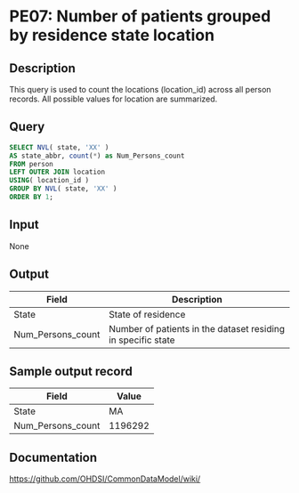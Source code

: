 # PE07: Number of patients grouped by residence state location

## Description
This query is used to count the locations (location_id) across all person records. All possible values for location are summarized.

## Query
```sql
SELECT NVL( state, 'XX' )
AS state_abbr, count(*) as Num_Persons_count
FROM person
LEFT OUTER JOIN location
USING( location_id )
GROUP BY NVL( state, 'XX' )
ORDER BY 1;
```

## Input

None

## Output

| Field |  Description |
| --- | --- |
| State | State of residence |
| Num_Persons_count | Number of patients in the dataset residing in specific state |

## Sample output record

| Field |  Value |
| --- | --- |
| State | MA |
| Num_Persons_count | 1196292 |


## Documentation
https://github.com/OHDSI/CommonDataModel/wiki/

